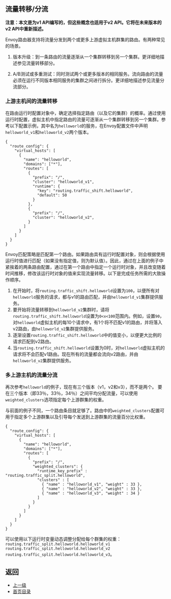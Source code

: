 ## 流量转移/分流

**注意：本文是为v1 API编写的，但这些概念也适用于v2 API。它将在未来版本的v2 API中重新描述。**

Envoy路由器支持将流量分发到两个或更多上游虚拟主机群集的路由。有两种常见的场景。

1. 版本升级：到一条路由的流量逐渐从一个集群转移到另一个集群。更详细地描述参见流量转移部分。

2. A/B测试或多重测试：同时测试两个或更多版本的相同服务。流向路由的流量必须在运行不同版本相同服务的集群之间进行拆分。更详细地描述参见流量分流部分。

### 上游主机间的流量转移

在路由运行时配置对象中，确定选择指定路由（以及它的集群）的概率。通过使用运行时配置，虚拟主机中指定路由的流量可逐渐从一个集群转移到另一个集群。参考以下配置示例，其中名为`helloworld`的服务，在Envoy配置文件中声明`helloworld_v1`和`helloworld_v2`两个版本。

```
{
  "route_config": {
    "virtual_hosts": [
      {
        "name": "helloworld",
        "domains": ["*"],
        "routes": [
          {
            "prefix": "/",
            "cluster": "helloworld_v1",
            "runtime": {
              "key": "routing.traffic_shift.helloworld",
              "default": 50
            }
          },
          {
            "prefix": "/",
            "cluster": "helloworld_v2",
          }
        ]
      }
    ]
  }
}
```

Envoy匹配策略是匹配第一个路由。如果路由具有运行时配置对象，则会根据使用运行时值进行匹配（如果没有指定值，则为默认值）。因此，通过在上面的例子中紧挨着的两条路由配置，通过在第一个路由中指定一个运行时对象，并且改变随着时间推移，修改该运行时对象的值来实现流量转移。以下是完成任务所需的大致操作顺序。

1. 在开始时，将`routing.traffic_shift.helloworld`设置为`100`，以便所有对`helloworld`服务的请求，都与v1的路由匹配，并由`helloworld_v1`集群提供服务。
2. 要开始将流量转移到`helloworld_v2`集群时，请将`routing.traffic_shift.helloworld`设置为`0<x<100`范围内。例如，设置`90`，对`helloworld`虚拟主机的每10个请求中，有1个将不匹配v1的路由，并将落入v2路由，由`helloworld_v2`集群提供服务。
3. 逐渐设置`routing.traffic_shift.helloworld`中的值变小，以便更大比例的请求匹配到v2路由。
4. 当`routing.traffic_shift.helloworld`设置为0时，对`helloworld`虚拟主机的请求将不会匹配v1路由。现在所有的流量都会流向v2路由，并由`helloworld_v2`集群提供服务。


### 多上游主机的流量分流

再次参考`helloworld`的例子，现在有三个版本（v1，v2和v3），而不是两个。 要在三个版本（即33％，33％，34％）之间平均分配流量，可以使用`weighted_clusters`选项指定每个上游群集的权重。

与前面的例子不同，一个路由条目就足够了。路由中的`weighted_clusters`配置可用于指定多个上游群集以及引导每个发送到上游群集的流量百分比权重。

```
{
  "route_config": {
    "virtual_hosts": [
      {
        "name": "helloworld",
        "domains": ["*"],
        "routes": [
          {
            "prefix": "/",
            "weighted_clusters": {
              "runtime_key_prefix" : "routing.traffic_split.helloworld",
              "clusters" : [
                { "name" : "helloworld_v1", "weight" : 33 },
                { "name" : "helloworld_v2", "weight" : 33 },
                { "name" : "helloworld_v3", "weight" : 34 }
              ]
            }
          }
        ]
      }
    ]
  }
}
```

可以使用以下运行时变量动态调整分配给每个群集的权重：<br />
`routing.traffic_split.helloworld.helloworld_v1`
`routing.traffic_split.helloworld.helloworld_v2`
`routing.traffic_split.helloworld.helloworld_v3`。



## 返回
- [上一级](../HTTPconnectionmanager.md)
- [首页目录](../../README.md)
